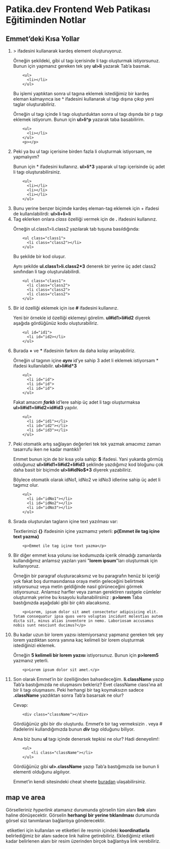 # Patika.dev Frontend Web Patikası Eğitiminden Notlar

## Emmet’deki Kısa Yollar

<ol>
  <li> > ifadesini kullanarak kardeş element oluşturuyoruz.<p>Örneğin şekildeki, gibi ul tagı içerisinde li tagı oluşturmak istiyorsunuz. Bunun için yapmanız gereken tek şey <b>ul>li</b> yazarak Tab’a basmak.</p>
    
         
        <ul>
          <li></li>
        </ul>  

   <p>Bu işlemi yaptıktan sonra ul tagına eklemek istediğimiz bir kardeş eleman kalmayınca ise <b>^</b> ifadesini kullanarak ul tagı dışına çıkıp yeni taglar oluşturabiliriz.</p>

   <p>Örneğin ul tagı içinde li tagı oluşturduktan sonra ul tagı dışında bir p tagı eklemek istiyorum. Bunun için <b>ul>li^p</b> yazarak taba basabilirim.</p>
  
        <ul>
          <li></li>
        </ul>
        <p></p>

  </li>
  <li>
    Peki ya bu ul tagı içerisine birden fazla li oluşturmak istiyorsam, ne yapmalıyım?

   <p>Bunun için * ifadesini kullanırız. <b>ul>li*3</b> yaparak ul tagı içerisinde üç adet li tagı oluşturabilirsiniz.</p>

        <ul>
          <li></li>
          <li></li>
          <li></li>
        </ul>
   
  </li>
  <li>
    Bunu yerine benzer biçimde kardeş eleman-tag eklemek için + ifadesi de kullanılabilirdi: <b>ul>li+li+li</b>
  </li>
  <li>
    Tag eklerken onlara <i>class</i> özelliği vermek için de <b>.</b> ifadesini kullanırız.
    <p>Örneğin ul.class1>li.class2 yazılarak tab tuşuna basıldığında:</p>

        <ul class="class1">
          <li class="class2"></li>
        </ul>

 <p>Bu şekilde bir kod oluşur.</p>
    <p>Aynı şekilde <b>ul.class1>li.class2*3</b> denerek bir yerine üç adet class2 sınıfından li tagı oluşturulabilirdi.</p>

        <ul class="class1">
          <li class="class2">
          <li class="class2">
          <li class="class2">
        </ul>
    
  </li>
  <li>
    Bir id özelliği eklemek için ise <b>#</b> ifadesini kullanırız. 
    <p>Yeni bir örnekle id özelliği eklemeyi görelim. <b>ul#id1>li#id2</b> diyerek aşağıda gördüğünüz kodu oluşturabiliriz.</p>

        <ul id="id1">
          <li id="id2></li>
        </ul>

  </li>
  <li>
    Burada <b>+</b> ve <b>*</b> ifadesinin farkını da daha kolay anlayabiliriz.
    <p>Örneğin ul tagının içine <b><i>aynı</i></b> id’ye sahip 3 adet li eklemek istiyorsam * ifadesi kullanılabilir. <b>ul>li#id*3</b></p>

        <ul>
          <li id="id">
          <li id="id">
          <li id="id">
        </ul>
    
  <p>Fakat amacım <b><i>farklı</i></b> id’lere sahip üç adet li tagı oluşturmaksa <b>ul>li#id1+li#id2+id#id3</b> yapılır.</p>

        <ul>
          <li id="id1"></li>
          <li id="id2"></li>
          <li id="id3"></li>
        </ul>
  
  </li>
  <li>
    Peki otomatik artış sağlayan değerleri tek tek yazmak amacımız zaman tasarrufu iken ne kadar mantıklı?
    <p>Emmet bunun için de bir kısa yola sahip: <b>$</b> ifadesi. Yani yukarda görmüş olduğunuz <b>ul>li#id1+li#id2+li#id3</b> şeklinde yazdığımız kod bloğunu çok daha basit bir biçimde <b>ul>li#idNo$*3</b> diyerek yazabiliriz.</p>
<p>Böylece otomatik olarak idNo1, idNo2 ve idNo3 idlerine sahip üç adet li tagımız olur.</p>

        <ul>
          <li id="idNo1"></li>
          <li id="idNo2"></li>
          <li id="idNo3"></li>
        </ul>
    
  </li>
  <li>
    Sırada oluşturulan tagların içine text yazılması var:
    <p>Textlerimizi <b>{}</b> ifadesinin içine yazmamız yeterli: <b>p{Emmet ile tag içine text yazma}</b></p>

        <p>Emmet ile tag içine text yazma</p>
    
  </li>
  <li>
    Bir diğer emmet kısa yolunu ise kodumuzda içerik olmadığı zamanlarda kullandığımız anlamsız yazıları yani "<b>lorem ipsum</b>"ları oluşturmak için kullanıyoruz.
    <p>Örneğin bir paragraf oluşturacaksınız ve bu paragrafın henüz bi içeriği yok fakat boş durmasındansa oraya metin geleceğini belirtmek istiyorsunuz veya metin geldiğinde nasıl görüneceğini görmek istiyorsunuz. Anlamsız harfler veya zaman gerektiren rastgele cümleler oluşturmak yerine bu kısayolu kullanabilirsiniz : <b>p>lorem</b> Taba bastığınızda aşağıdaki gibi bir çıktı alacaksınız.</p>

        <p>Lorem, ipsum dolor sit amet consectetur adipisicing elit. Totam consequatur ipsa quos vero voluptas incidunt molestias autem dicta sit, minus alias inventore in nemo. Laboriosam accusamus nobis sunt nesciunt ducimus?</p>

    
  </li>
  <li>
    Bu kadar uzun bir lorem yazısı istemiyorsanız yapmanız gereken tek şey lorem yazdıktan sonra yanına kaç kelimeli bir lorem oluşturmak istediğinizi eklemek.
    <p>Örneğin <b>5 kelimeli bir lorem yazısı</b> istiyorsunuz. Bunun için <b>p>lorem5</b> yazmanız yeterli.</p>

        <p>Lorem ipsum dolor sit amet.</p>
    
  </li>
  <li>
    Son olarak Emmet’in bir özelliğinden bahsedeceğim. <b>li.className</b> yazıp Tab’a bastığımızda ne oluşmasını bekleriz? Evet className class’ına ait bir li tagı oluşmasını. Peki herhangi bir tag koymaksızın sadece <b>.className</b> yazdıktan sonra Tab’a basarsak ne olur?
<p>Cevap:</p>

        <div class="className"></div>

<p>Gördüğünüz gibi bir div oluşturdu. Emmet’e bir tag vermeksizin . veya # ifadelerini kullandığımızda bunun <b><i>div</i></b> tagı olduğunu biliyor.</p>
<p>Ama biz bunu <b>ul</b> tagı içinde denersek tepkisi ne olur? Hadi deneyelim!:</p>
    
        <ul>
            <li class="className"></li>
        </ul>

<p>Gördüğünüz gibi <b>ul>.className</b> yazıp Tab’a bastığımızda ise bunun li elementi olduğunu algılıyor.</p>
<p>Emmet’in kendi sitesindeki cheat sheete <a href="https://docs.emmet.io/cheat-sheet/" target="_blank">buradan</a> ulaşabilirsiniz.</p>
  </li>
</ol>

## map ve area

<p>Görselleriniz <i>hyperlink</i> atamanız durumunda görselin tüm alanı <b>link</b> alanı haline dönüşecektir. Görselin <b>herhangi bir yerine tıklanılması</b> durumunda görsel sizi tanımlanan bağlantıya gönderecektir. </p>
<p><img> etiketleri için kullanılan <map> ve <area> etiketleri ile resmin içindeki <b>koordinatlarla</b> belirlediğimiz bir alanı sadece link haline getirebiliriz. Eklediğimiz <area> etiketi kadar belirlenen alanı bir resim üzerinden birçok bağlantıya link verebiliriz.</p>
